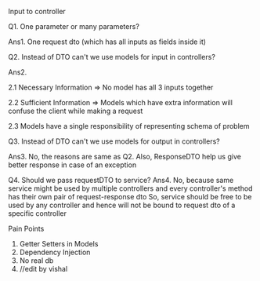 Input to controller

Q1. One parameter or many parameters?

Ans1. One request dto (which has all inputs as fields inside it)

Q2. Instead of DTO can't we use models for input in controllers?

Ans2.

2.1 Necessary Information => No model has all 3 inputs together

2.2 Sufficient Information => Models which have extra information will confuse the client while making a request

2.3 Models have a single responsibility of representing schema of problem


Q3. Instead of DTO can't we use models for output in controllers?

Ans3. No, the reasons are same as Q2.
Also, ResponseDTO help us give better response in case of an exception

Q4. Should we pass requestDTO to service?
Ans4. No, because same service might be used by multiple controllers
and every controller's method has their own pair of request-response dto
So, service should be free to be used by any controller and hence will
not be bound to request dto of a specific controller

Pain Points
1. Getter Setters in Models
2. Dependency Injection
3. No real db
4. //edit by vishal
